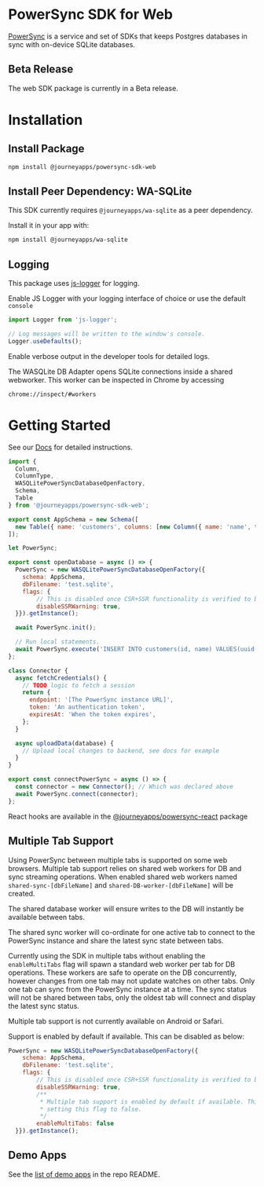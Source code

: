 # PowerSync SDK for Web

[PowerSync](https://powersync.co) is a service and set of SDKs that keeps Postgres databases in sync with on-device SQLite databases.

## Beta Release

The web SDK package is currently in a Beta release.

# Installation

## Install Package

```bash
npm install @journeyapps/powersync-sdk-web
```

## Install Peer Dependency: WA-SQLite

This SDK currently requires `@journeyapps/wa-sqlite` as a peer dependency.

Install it in your app with:

```bash
npm install @journeyapps/wa-sqlite
```

## Logging

This package uses [js-logger](https://www.npmjs.com/package/js-logger) for logging.

Enable JS Logger with your logging interface of choice or use the default `console`

```JavaScript
import Logger from 'js-logger';

// Log messages will be written to the window's console.
Logger.useDefaults();
```

Enable verbose output in the developer tools for detailed logs.

The WASQLite DB Adapter opens SQLite connections inside a shared webworker. This worker can be inspected in Chrome by accessing

```
chrome://inspect/#workers
```

# Getting Started

See our [Docs](https://docs.powersync.co/usage/installation/client-side-setup) for detailed instructions.

```JavaScript
import {
  Column,
  ColumnType,
  WASQLitePowerSyncDatabaseOpenFactory,
  Schema,
  Table
} from '@journeyapps/powersync-sdk-web';

export const AppSchema = new Schema([
  new Table({ name: 'customers', columns: [new Column({ name: 'name', type: ColumnType.TEXT })] })
]);

let PowerSync;

export const openDatabase = async () => {
  PowerSync = new WASQLitePowerSyncDatabaseOpenFactory({
    schema: AppSchema,
    dbFilename: 'test.sqlite',
    flags: {
        // This is disabled once CSR+SSR functionality is verified to be working correctly
        disableSSRWarning: true,
  }}).getInstance();

  await PowerSync.init();

  // Run local statements.
  await PowerSync.execute('INSERT INTO customers(id, name) VALUES(uuid(), ?)', ['Fred']);
};

class Connector {
  async fetchCredentials() {
    // TODO logic to fetch a session
    return {
      endpoint: '[The PowerSync instance URL]',
      token: 'An authentication token',
      expiresAt: 'When the token expires',
    };
  }

  async uploadData(database) {
    // Upload local changes to backend, see docs for example
  }
}

export const connectPowerSync = async () => {
  const connector = new Connector(); // Which was declared above
  await PowerSync.connect(connector);
};

```

React hooks are available in the [@journeyapps/powersync-react](https://www.npmjs.com/package/@journeyapps/powersync-react) package

## Multiple Tab Support

Using PowerSync between multiple tabs is supported on some web browsers. Multiple tab support relies on shared web workers for DB and sync streaming operations. When enabled shared web workers named `shared-sync-[dbFileName]` and `shared-DB-worker-[dbFileName]` will be created.

The shared database worker will ensure writes to the DB will instantly be available between tabs.

The shared sync worker will co-ordinate for one active tab to connect to the PowerSync instance and share the latest sync state between tabs.

Currently using the SDK in multiple tabs without enabling the `enableMultiTabs` flag will spawn a standard web worker per tab for DB operations. These workers are safe to operate on the DB concurrently, however changes from one tab may not update watches on other tabs. Only one tab can sync from the PowerSync instance at a time. The sync status will not be shared between tabs, only the oldest tab will connect and display the latest sync status.

Multiple tab support is not currently available on Android or Safari.

Support is enabled by default if available. This can be disabled as below:

```Javascript
PowerSync = new WASQLitePowerSyncDatabaseOpenFactory({
    schema: AppSchema,
    dbFilename: 'test.sqlite',
    flags: {
        // This is disabled once CSR+SSR functionality is verified to be working correctly
        disableSSRWarning: true,
        /**
         * Multiple tab support is enabled by default if available. This can be disabled by
         * setting this flag to false.
         */
        enableMultiTabs: false
  }}).getInstance();
```

## Demo Apps

See the [list of demo apps](https://github.com/powersync-ja/powersync-web-sdk/?tab=readme-ov-file#demos) in the repo README.
